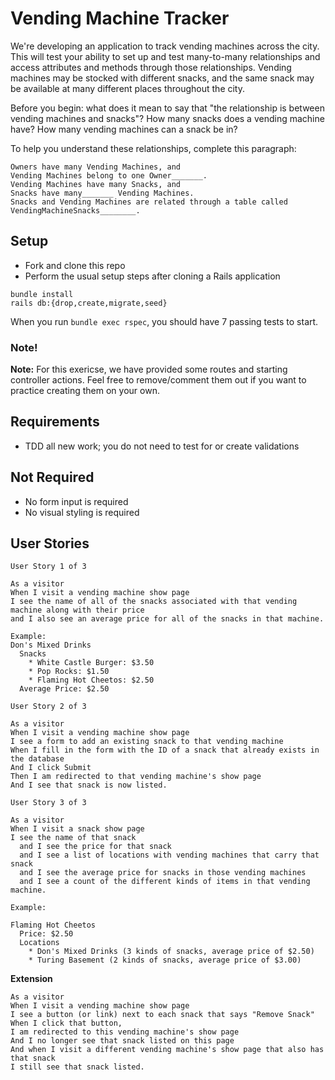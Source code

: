 # Vending Machine Tracker

We're developing an application to track vending machines across the city. This will test your ability to set up and test many-to-many relationships and access attributes and methods through those relationships.
Vending machines may be stocked with different snacks, and the same snack may be available at many different places throughout the city. 


Before you begin: what does it mean to say that "the relationship is between vending machines and snacks"? How many snacks does a vending machine have? How many vending machines can a snack be in?

To help you understand these relationships, complete this paragraph: 

```
Owners have many Vending Machines, and
Vending Machines belong to one Owner_______. 
Vending Machines have many Snacks, and
Snacks have many_______ Vending Machines. 
Snacks and Vending Machines are related through a table called VendingMachineSnacks________. 
```


## Setup

- Fork and clone this repo
- Perform the usual setup steps after cloning a Rails application
```
bundle install
rails db:{drop,create,migrate,seed}
```
When you run `bundle exec rspec`, you should have 7 passing tests to start. 

### Note!
**Note:** For this exericse, we have provided some routes and starting controller actions. Feel free to remove/comment them out if you want to practice creating them on your own. 


## Requirements

- TDD all new work; you do not need to test for or create validations

## Not Required

- No form input is required
- No visual styling is required


## User Stories

```
User Story 1 of 3

As a visitor
When I visit a vending machine show page
I see the name of all of the snacks associated with that vending machine along with their price
and I also see an average price for all of the snacks in that machine. 

Example:
Don's Mixed Drinks
  Snacks
    * White Castle Burger: $3.50
    * Pop Rocks: $1.50
    * Flaming Hot Cheetos: $2.50
  Average Price: $2.50
```

```
User Story 2 of 3
​
As a visitor
When I visit a vending machine show page
I see a form to add an existing snack to that vending machine
When I fill in the form with the ID of a snack that already exists in the database
And I click Submit
Then I am redirected to that vending machine's show page
And I see that snack is now listed. 
```



```
User Story 3 of 3

As a visitor
When I visit a snack show page
I see the name of that snack
  and I see the price for that snack
  and I see a list of locations with vending machines that carry that snack
  and I see the average price for snacks in those vending machines
  and I see a count of the different kinds of items in that vending machine.

​Example: 

Flaming Hot Cheetos
  Price: $2.50
  Locations
    * Don's Mixed Drinks (3 kinds of snacks, average price of $2.50)
    * Turing Basement (2 kinds of snacks, average price of $3.00)
```


**Extension**
```
As a visitor
When I visit a vending machine show page
I see a button (or link) next to each snack that says "Remove Snack"
When I click that button,
I am redirected to this vending machine's show page
And I no longer see that snack listed on this page
And when I visit a different vending machine's show page that also has that snack
I still see that snack listed. 
```
